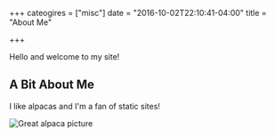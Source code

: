 +++
cateogires = ["misc"]
date = "2016-10-02T22:10:41-04:00"
title = "About Me"

+++

Hello and welcome to my site!

## A Bit About Me

I like alpacas and I'm a fan of static sites!

![Great alpaca picture](https//upload.wikimedia.org/wikipedia/commons/c/c4/Alpaka_33444.jpg)
